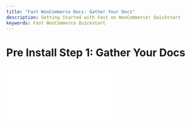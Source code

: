 ```yaml
---
title: "Fast WooCommerce Docs: Gather Your Docs"
description: Getting Started with Fast on WooCommerce! Quickstart
keywords: Fast WooCommerce Quickstart
---
```


# Pre Install Step 1: Gather Your Docs

<embed src="/reusables/for-developers/_gather-your-docs.md" />
